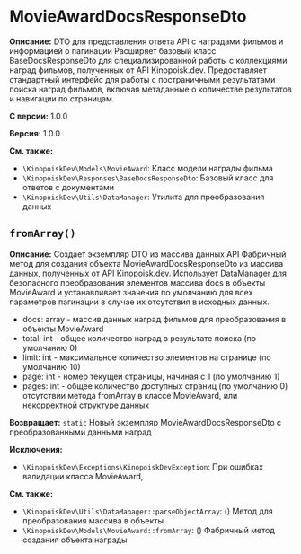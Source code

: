 # MovieAwardDocsResponseDto

**Описание:** DTO для представления ответа API с наградами фильмов и информацией о пагинации
Расширяет базовый класс BaseDocsResponseDto для специализированной работы с коллекциями
наград фильмов, полученных от API Kinopoisk.dev. Предоставляет стандартный интерфейс
для работы с постраничными результатами поиска наград фильмов, включая метаданные
о количестве результатов и навигации по страницам.

**С версии:** 1.0.0

**Версия:** 1.0.0

**См. также:**

* `\KinopoiskDev\Models\MovieAward`: Класс модели награды фильма
* `\KinopoiskDev\Responses\BaseDocsResponseDto`: Базовый класс для ответов с документами
* `\KinopoiskDev\Utils\DataManager`: Утилита для преобразования данных

## `fromArray()`

**Описание:** Создает экземпляр DTO из массива данных API
Фабричный метод для создания объекта MovieAwardDocsResponseDto из массива данных,
полученных от API Kinopoisk.dev. Использует DataManager для безопасного преобразования
элементов массива docs в объекты MovieAward и устанавливает значения по умолчанию
для всех параметров пагинации в случае их отсутствия в исходных данных.
- docs: array - массив данных наград фильмов для преобразования в объекты MovieAward
- total: int - общее количество наград в результате поиска (по умолчанию 0)
- limit: int - максимальное количество элементов на странице (по умолчанию 10)
- page: int - номер текущей страницы, начиная с 1 (по умолчанию 1)
- pages: int - общее количество доступных страниц (по умолчанию 0)
отсутствии метода fromArray в классе MovieAward,
или некорректной структуре данных

**Возвращает:** `static` Новый экземпляр MovieAwardDocsResponseDto с преобразованными данными наград

**Исключения:**

* `\KinopoiskDev\Exceptions\KinopoiskDevException`: При ошибках валидации класса MovieAward,

**См. также:**

* `\KinopoiskDev\Utils\DataManager::parseObjectArray`: () Метод для преобразования массива в объекты
* `\KinopoiskDev\Models\MovieAward::fromArray`: () Фабричный метод создания объекта награды

